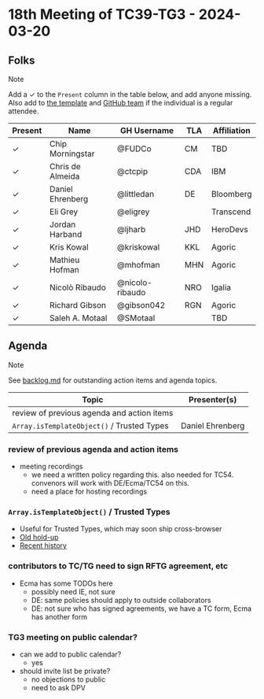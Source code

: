 # 18th Meeting of TC39-TG3 - 2024-03-20

## Folks

> [!NOTE]
> Add a ✓ to the `Present` column in the table below, and add anyone missing. Also add to [the template](../template.md) and [GitHub team](https://github.com/orgs/tc39/teams/tg3) if the individual is a regular attendee.

| Present | Name               | GH Username     | TLA | Affiliation |
| ------- | ------------------ | --------------- | --- | ----------- |
| ✓       | Chip Morningstar   | @FUDCo          | CM  | TBD         |
| ✓       | Chris de Almeida   | @ctcpip         | CDA | IBM         |
| ✓       | Daniel Ehrenberg   | @littledan      | DE  | Bloomberg   |
| ✓       | Eli Grey           | @eligrey        |     | Transcend   |
| ✓       | Jordan Harband     | @ljharb         | JHD | HeroDevs    |
| ✓       | Kris Kowal         | @kriskowal      | KKL | Agoric      |
| ✓       | Mathieu Hofman     | @mhofman        | MHN | Agoric      |
| ✓       | Nicolò Ribaudo     | @nicolo-ribaudo | NRO | Igalia      |
| ✓       | Richard Gibson     | @gibson042      | RGN | Agoric      |
| ✓       | Saleh A. Motaal    | @SMotaal        |     | TBD         |

## Agenda

> [!NOTE]
> See [backlog.md](../backlog.md) for outstanding action items and agenda topics.

| Topic                                      | Presenter(s)     |
| ------------------------------------------ | ---------------- |
| review of previous agenda and action items |                  |
| `Array.isTemplateObject()` / Trusted Types | Daniel Ehrenberg |

### review of previous agenda and action items

- meeting recordings
  - we need a written policy regarding this.  also needed for TC54.  convenors will work with DE/Ecma/TC54 on this.
  - need a place for hosting recordings

### `Array.isTemplateObject()` / Trusted Types

- Useful for Trusted Types, which may soon ship cross-browser
- [Old hold-up](https://github.com/tc39/proposal-array-is-template-object/issues/10)
- [Recent history](https://github.com/w3c/trusted-types/issues/398)

### contributors to TC/TG need to sign RFTG agreement, etc

- Ecma has some TODOs here
  - possibly need IE, not sure
  - DE: same policies should apply to outside collaborators
  - DE: not sure who has signed agreements, we have a TC form, Ecma has another form

### TG3 meeting on public calendar?

- can we add to public calendar?
  - yes
- should invite list be private?
  - no objections to public
  - need to ask DPV

